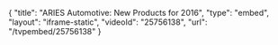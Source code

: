{
    "title": "ARIES Automotive: New Products for 2016",
    "type": "embed",
    "layout": "iframe-static",
    "videoId": "25756138",
    "url": "\/tvpembed\/25756138"
}